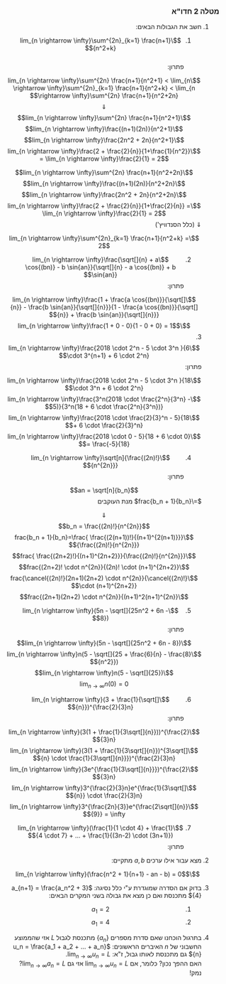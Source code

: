 <style>
    html {
        direction: rtl;
    }
    eqn, table, .katex {
        direction: ltr;
    }
</style>

### מטלה 2 חדו"א
1. חשב את הגבולות הבאים:  
    1. $$\lim_{n \rightarrow \infty}\sum^{2n}_{k=1} \frac{n+1}{n^2+k}$$  
    פתרון:  

    $$\lim_{n \rightarrow \infty}\sum^{2n} \frac{n+1}{n^2+1} < \lim_{n \rightarrow \infty}\sum^{2n}_{k=1} \frac{n+1}{n^2+k} < \lim_{n \rightarrow \infty}\sum^{2n} \frac{n+1}{n^2+2n}$$
    $$\Downarrow$$
    $$\lim_{n \rightarrow \infty}\sum^{2n} \frac{n+1}{n^2+1}$$
    $$\lim_{n \rightarrow \infty}\frac{(n+1)(2n)}{n^2+1}$$
    $$\lim_{n \rightarrow \infty}\frac{2n^2 + 2n}{n^2+1}$$
    $$\lim_{n \rightarrow \infty}\frac{2 + \frac{2}{n}}{1+\frac{1}{n^2}} = \lim_{n \rightarrow \infty}\frac{2}{1} = 2$$

    $$\lim_{n \rightarrow \infty}\sum^{2n} \frac{n+1}{n^2+2n}$$
    $$\lim_{n \rightarrow \infty}\frac{(n+1)(2n)}{n^2+2n}$$
    $$\lim_{n \rightarrow \infty}\frac{2n^2 + 2n}{n^2+2n}$$
    $$\lim_{n \rightarrow \infty}\frac{2 + \frac{2}{n}}{1+\frac{2}{n}} = \lim_{n \rightarrow \infty}\frac{2}{1} = 2$$
    $\Downarrow$ (כלל הסנדוויץ')  

    $$\lim_{n \rightarrow \infty}\sum^{2n}_{k=1} \frac{n+1}{n^2+k} = 2$$

    2. $$\lim_{n \rightarrow \infty}\frac{\sqrt[]{n} + a \cos{(bn)} - b \sin{an}}{\sqrt[]{n} - a \cos{(bn)} + b \sin{an}}$$
    פתרון: 


    $$\lim_{n \rightarrow \infty}\frac{1 + \frac{a \cos{(bn)}}{\sqrt[]{n}} - \frac{b \sin{an}}{\sqrt[]{n}}}{1 - \frac{a \cos{(bn)}}{\sqrt[]{n}} + \frac{b \sin{an}}{\sqrt[]{n}}}$$
    $$\lim_{n \rightarrow \infty}\frac{1 + 0 - 0}{1 - 0 + 0} = 1$$
    3. $$\lim_{n \rightarrow \infty}\frac{2018 \cdot 2^n - 5 \cdot 3^n }{6 \cdot 3^{n+1} + 6 \cdot 2^n}$$
    פתרון: 

    $$\lim_{n \rightarrow \infty}\frac{2018 \cdot 2^n - 5 \cdot 3^n }{18 \cdot 3^n + 6 \cdot 2^n}$$
    $$\lim_{n \rightarrow \infty}\frac{3^n(2018 \cdot \frac{2^n}{3^n} - 5)}{3^n(18 + 6 \cdot \frac{2^n}{3^n})}$$
    $$\lim_{n \rightarrow \infty}\frac{2018 \cdot \frac{2}{3}^n - 5}{18 + 6 \cdot \frac{2}{3}^n}$$
    $$\lim_{n \rightarrow \infty}\frac{2018 \cdot 0 - 5}{18 + 6 \cdot 0} = \frac{-5}{18}$$

    4. $$\lim_{n \rightarrow \infty}\sqrt[n]{\frac{(2n)!}{n^{2n}}}$$
    פתרון: 
       
    $$an = \sqrt[n]{b_n}$$
    $=\frac{b_n + 1}{b_n}$ מנת העוקבים

    $$\Downarrow$$
    $$b_n = \frac{(2n)!}{n^{2n}}$$
    $$\frac{b_n + 1}{b_n}=\frac{ \frac{(2(n+1))!}{(n+1)^{2(n+1)}}}{\frac{(2n)!}{n^{2n}}}$$
    $$\frac{ \frac{(2n+2)!}{(n+1)^{2n+2}}}{\frac{(2n)!}{n^{2n}}}$$
    $$\frac{(2n+2)! \cdot n^{2n}}{(2n)! \cdot (n+1)^{2n+2}}$$
    $$\frac{\cancel{(2n)!}(2n+1)(2n+2) \cdot n^{2n}}{\cancel{(2n)!} \cdot (n+1)^{2n+2}}$$
    $$\frac{(2n+1)(2n+2) \cdot n^{2n}}{(n+1)^2(n+1)^{2n}}$$

    5. $$\lim_{n \rightarrow \infty}(5n - \sqrt[]{25n^2 + 6n - 8})$$
    פתרון: 

    $$\lim_{n \rightarrow \infty}(5n - \sqrt[]{25n^2 + 6n - 8})$$
    $$\lim_{n \rightarrow \infty}n(5 - \sqrt[]{25 + \frac{6}{n} - \frac{8}{n^2}})$$
    $$\lim_{n \rightarrow \infty}n(5 - \sqrt[]{25})$$
    $$\lim_{n \rightarrow \infty}n(0) = 0$$
    
    6. $$\lim_{n \rightarrow \infty}(3 + \frac{1}{\sqrt[]{n}})^{\frac{2}{3}n}$$
    פתרון: 

    $$\lim_{n \rightarrow \infty}(3(1 + \frac{1}{3\sqrt[]{n}}))^{\frac{2}{3}n}$$
    $$\lim_{n \rightarrow \infty}(3(1 + \frac{1}{3\sqrt[]{n}})^{3\sqrt[]{n} \cdot \frac{1}{3\sqrt[]{n}}})^{\frac{2}{3}n}$$
    $$\lim_{n \rightarrow \infty}(3e^{\frac{1}{3\sqrt[]{n}}})^{\frac{2}{3}n}$$
    $$\lim_{n \rightarrow \infty}3^{\frac{2}{3}n}e^{\frac{1}{3\sqrt[]{n}} \cdot \frac{2}{3}n}$$
    $$\lim_{n \rightarrow \infty}3^{\frac{2n}{3}}e^{\frac{2\sqrt[]{n}}{9}} = \infty$$

    7. $$\lim_{n \rightarrow \infty}(\frac{1}{1 \cdot 4} + \frac{1}{4 \cdot 7} + ... + \frac{1}{(3n-2) \cdot (3n+1)})$$
    פתרון: 
    
2. מצא עבור אילו ערכים $a, b$ מתקיים:  

$$\lim_{n \rightarrow \infty}(\frac{n^2 + 1}{n+1} - an - b) = 0$$

3. בדוק אם הסדרה שמוגדרת ע"י כלל נסיגה: $a_{n+1} = \frac{a_n^2 + 3}{4}$ מתכנסת ואם כן מצא את גבולה בשני המקרים הבאים:
    1. $$a_1= 2$$
    2. $$a_1= 4$$

4. בתרגול הוכחנו שאם סדרת מספרים $\{a_n\}$ מתכנסת לגבול $L$ אזי שהממוצע החשבוני של $n$ האיברים הראשונים: $u_n = \frac{a_1 + a_2 + ... + a_n}{n}$ גם מתכנסת לאותו גבול, ז"א: $\lim_{n \rightarrow \infty}u_n = L$.  
האם ההפך נכון? כלומר, אם $\lim_{n \rightarrow \infty}u_n = L$ אזי גם $\lim_{n \rightarrow \infty}a_n = L$? נמק!